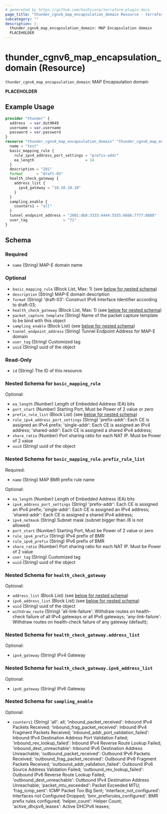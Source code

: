 ```yaml
---
# generated by https://github.com/hashicorp/terraform-plugin-docs
page_title: "thunder_cgnv6_map_encapsulation_domain Resource - terraform-provider-thunder"
subcategory: ""
description: |-
  thunder_cgnv6_map_encapsulation_domain: MAP Encapsulation domain
  PLACEHOLDER
---
```


# thunder_cgnv6_map_encapsulation_domain (Resource)

`thunder_cgnv6_map_encapsulation_domain`: MAP Encapsulation domain

__PLACEHOLDER__

## Example Usage

```terraform
provider "thunder" {
  address  = var.dut9049
  username = var.username
  password = var.password
}
resource "thunder_cgnv6_map_encapsulation_domain" "thunder_cgnv6_map_encapsulation_domain" {
  name = "test"
  basic_mapping_rule {
    rule_ipv4_address_port_settings = "prefix-addr"
    ea_length                       = 14
  }
  description = "201"
  format      = "draft-03"
  health_check_gateway {
    address_list {
      ipv4_gateway = "10.10.10.10"
    }
  }
  sampling_enable {
    counters1 = "all"
  }
  tunnel_endpoint_address = "2001:db8:3333:4444:5555:6666:7777:8888"
  user_tag                = "71"
}
```

<!-- schema generated by tfplugindocs -->
## Schema

### Required

- `name` (String) MAP-E domain name

### Optional

- `basic_mapping_rule` (Block List, Max: 1) (see [below for nested schema](#nestedblock--basic_mapping_rule))
- `description` (String) MAP-E domain description
- `format` (String) 'draft-03': Construct IPv6 Interface Identifier according to draft-03;
- `health_check_gateway` (Block List, Max: 1) (see [below for nested schema](#nestedblock--health_check_gateway))
- `packet_capture_template` (String) Name of the packet capture template to be bind with this object
- `sampling_enable` (Block List) (see [below for nested schema](#nestedblock--sampling_enable))
- `tunnel_endpoint_address` (String) Tunnel Endpoint Address for MAP-E domain
- `user_tag` (String) Customized tag
- `uuid` (String) uuid of the object

### Read-Only

- `id` (String) The ID of this resource.

<a id="nestedblock--basic_mapping_rule"></a>
### Nested Schema for `basic_mapping_rule`

Optional:

- `ea_length` (Number) Length of Embedded Address (EA) bits
- `port_start` (Number) Starting Port, Must be Power of 2 value or zero
- `prefix_rule_list` (Block List) (see [below for nested schema](#nestedblock--basic_mapping_rule--prefix_rule_list))
- `rule_ipv4_address_port_settings` (String) 'prefix-addr': Each CE is assigned an IPv4 prefix; 'single-addr': Each CE is assigned an IPv4 address; 'shared-addr': Each CE is assigned a shared IPv4 address;
- `share_ratio` (Number) Port sharing ratio for each NAT IP. Must be Power of 2 value
- `uuid` (String) uuid of the object

<a id="nestedblock--basic_mapping_rule--prefix_rule_list"></a>
### Nested Schema for `basic_mapping_rule.prefix_rule_list`

Required:

- `name` (String) MAP BMR prefix rule name

Optional:

- `ea_length` (Number) Length of Embedded Address (EA) bits
- `ipv4_address_port_settings` (String) 'prefix-addr': Each CE is assigned an IPv4 prefix; 'single-addr': Each CE is assigned an IPv4 address; 'shared-addr': Each CE is assigned a shared IPv4 address;
- `ipv4_netmask` (String) Subnet mask (subnet bigger than /8 is not allowed)
- `port_start` (Number) Starting Port, Must be Power of 2 value or zero
- `rule_ipv4_prefix` (String) IPv4 prefix of BMR
- `rule_ipv6_prefix` (String) IPv6 prefix of BMR
- `share_ratio` (Number) Port sharing ratio for each NAT IP. Must be Power of 2 value
- `user_tag` (String) Customized tag
- `uuid` (String) uuid of the object



<a id="nestedblock--health_check_gateway"></a>
### Nested Schema for `health_check_gateway`

Optional:

- `address_list` (Block List) (see [below for nested schema](#nestedblock--health_check_gateway--address_list))
- `ipv6_address_list` (Block List) (see [below for nested schema](#nestedblock--health_check_gateway--ipv6_address_list))
- `uuid` (String) uuid of the object
- `withdraw_route` (String) 'all-link-failure': Withdraw routes on health-check failure of all IPv4 gateways or all IPv6 gateways; 'any-link-failure': Withdraw routes on health-check failure of any gateway (default);

<a id="nestedblock--health_check_gateway--address_list"></a>
### Nested Schema for `health_check_gateway.address_list`

Optional:

- `ipv4_gateway` (String) IPv4 Gateway


<a id="nestedblock--health_check_gateway--ipv6_address_list"></a>
### Nested Schema for `health_check_gateway.ipv6_address_list`

Optional:

- `ipv6_gateway` (String) IPv6 Gateway



<a id="nestedblock--sampling_enable"></a>
### Nested Schema for `sampling_enable`

Optional:

- `counters1` (String) 'all': all; 'inbound_packet_received': Inbound IPv4 Packets Received; 'inbound_frag_packet_received': Inbound IPv4 Fragment Packets Received; 'inbound_addr_port_validation_failed': Inbound IPv4 Destination Address Port Validation Failed; 'inbound_rev_lookup_failed': Inbound IPv4 Reverse Route Lookup Failed; 'inbound_dest_unreachable': Inbound IPv6 Destination Address Unreachable; 'outbound_packet_received': Outbound IPv6 Packets Received; 'outbound_frag_packet_received': Outbound IPv6 Fragment Packets Received; 'outbound_addr_validation_failed': Outbound IPv6 Source Address Validation Failed; 'outbound_rev_lookup_failed': Outbound IPv6 Reverse Route Lookup Failed; 'outbound_dest_unreachable': Outbound IPv4 Destination Address Unreachable; 'packet_mtu_exceeded': Packet Exceeded MTU; 'frag_icmp_sent': ICMP Packet Too Big Sent; 'interface_not_configured': Interfaces not Configured Dropped; 'bmr_prefixrules_configured': BMR prefix rules configured; 'helper_count': Helper Count; 'active_dhcpv6_leases': Active DHCPv6 leases;


